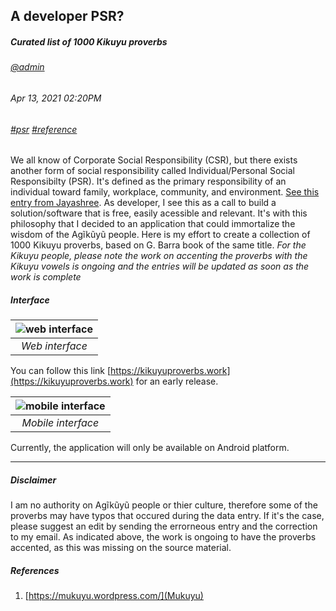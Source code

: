 ## A developer PSR?
##### *Curated list of 1000 Kikuyu proverbs*
###### [@admin](/whoami)
###### Apr 13, 2021 02:20PM
###### [#psr]() [#reference]()
We all know of Corporate Social Responsibility (CSR), but there exists another form of social responsibility called Individual/Personal Social Responsibilty (PSR). 
It's defined as the primary responsibility of an individual toward family, workplace, community, and environment. 
[See this entry from Jayashree](https://www.linkedin.com/pulse/personal-social-responsibility-psr-jayashree-venugopala). As developer, 
I see this as a call to build a solution/software that is free, easily acessible and relevant. It's with this philosophy that I decided to an 
application that could immortalize the wisdom of the Agĩkũyũ people. Here is my effort to create a collection of 1000 Kikuyu proverbs, based on G. Barra book of the 
same title.
*For the Kikuyu people, please note the work on accenting the proverbs with the Kikuyu vowels is ongoing and the entries will be updated as soon as the work is complete*
##### Interface

| ![web interface](/images/proverbs/web-ui.png) | 
|:--:| 
| *Web interface* |

You can follow this link [https://kikuyuproverbs.work](https://kikuyuproverbs.work) for an early release.

| ![mobile interface](/images/proverbs/mobile-ui.png) | 
|:--:| 
| *Mobile interface* |

Currently, the application will only be available on Android platform.

---
##### Disclaimer
I am no authority on Agĩkũyũ people or thier culture, therefore some of the proverbs may have typos that occured during the data entry. If it's the case, please suggest an edit by sending the errorneous entry and the correction to my email. As indicated above, the work is ongoing to have the proverbs accented, as this was missing on the source material.

##### References

1. [https://mukuyu.wordpress.com/](Mukuyu)
 
